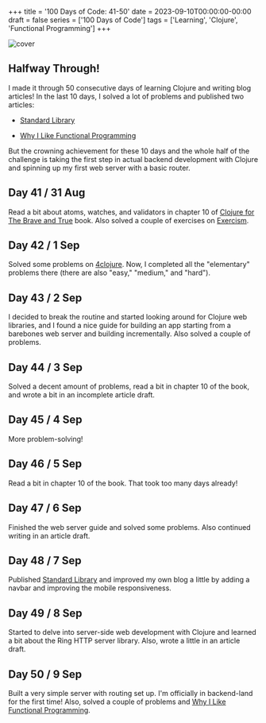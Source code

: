 +++
title = '100 Days of Code: 41-50'
date = 2023-09-10T00:00:00-00:00
draft = false
series = ['100 Days of Code']
tags = ['Learning', 'Clojure', 'Functional Programming']
+++

![cover](https://i.imgur.com/9mkybri.png)

## Halfway Through!

I made it through 50 consecutive days of learning Clojure and writing blog articles! In the last 10 days, I solved a lot of problems and published two articles:

* [Standard Library](/posts/standard-library.html)
    
* [Why I Like Functional Programming](/posts/why-i-like-functional-programming.html)
    

But the crowning achievement for these 10 days and the whole half of the challenge is taking the first step in actual backend development with Clojure and spinning up my first web server with a basic router.

## Day 41 / 31 Aug

Read a bit about atoms, watches, and validators in chapter 10 of [Clojure for The Brave and True](https://www.braveclojure.com/clojure-for-the-brave-and-true/) book. Also solved a couple of exercises on [Exercism](https://exercism.org).

## Day 42 / 1 Sep

Solved some problems on [4clojure](https://4clojure.oxal.org/). Now, I completed all the "elementary" problems there (there are also "easy," "medium," and "hard").

## Day 43 / 2 Sep

I decided to break the routine and started looking around for Clojure web libraries, and I found a nice guide for building an app starting from a barebones web server and building incrementally. Also solved a couple of problems.

## Day 44 / 3 Sep

Solved a decent amount of problems, read a bit in chapter 10 of the book, and wrote a bit in an incomplete article draft.

## Day 45 / 4 Sep

More problem-solving!

## Day 46 / 5 Sep

Read a bit in chapter 10 of the book. That took too many days already!

## Day 47 / 6 Sep

Finished the web server guide and solved some problems. Also continued writing in an article draft.

## Day 48 / 7 Sep

Published [Standard Library](/posts/standard-library.html) and improved my own blog a little by adding a navbar and improving the mobile responsiveness.

## Day 49 / 8 Sep

Started to delve into server-side web development with Clojure and learned a bit about the Ring HTTP server library. Also, wrote a little in an article draft.

## Day 50 / 9 Sep

Built a very simple server with routing set up. I'm officially in backend-land for the first time! Also, solved a couple of problems and [Why I Like Functional Programming](/posts/why-i-like-functional-programming.html).
